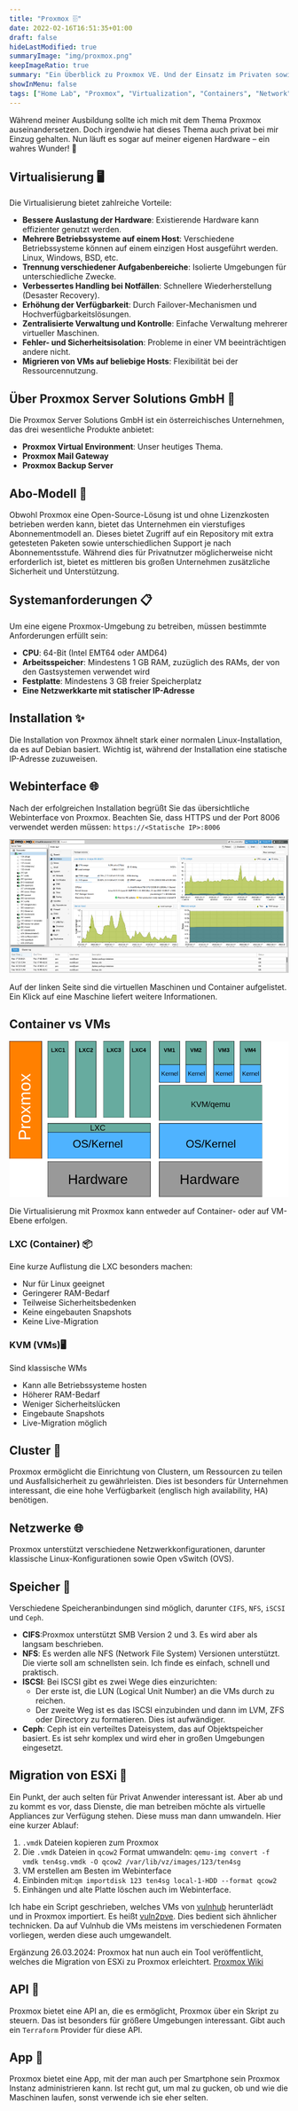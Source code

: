 ```yaml
---
title: "Proxmox 🗄️"
date: 2022-02-16T16:51:35+01:00
draft: false
hideLastModified: true
summaryImage: "img/proxmox.png"
keepImageRatio: true
summary: "Ein Überblick zu Proxmox VE. Und der Einsatz im Privaten sowie im geschäftlichen."
showInMenu: false
tags: ["Home Lab", "Proxmox", "Virtualization", "Containers", "Network"]
---
```


Während meiner Ausbildung sollte ich mich mit dem Thema Proxmox auseinandersetzen.
Doch irgendwie hat dieses Thema auch privat bei mir Einzug gehalten. Nun läuft es sogar auf meiner eigenen Hardware – ein wahres Wunder! 🤯

## Virtualisierung 🖥️
Die Virtualisierung bietet zahlreiche Vorteile:

  - **Bessere Auslastung der Hardware**: Existierende Hardware kann effizienter genutzt werden.
  - **Mehrere Betriebssysteme auf einem Host**: Verschiedene Betriebssysteme können auf einem einzigen Host ausgeführt werden. Linux, Windows, BSD, etc.
  - **Trennung verschiedener Aufgabenbereiche**: Isolierte Umgebungen für unterschiedliche Zwecke.
  - **Verbessertes Handling bei Notfällen**: Schnellere Wiederherstellung (Desaster Recovery).
  - **Erhöhung der Verfügbarkeit**: Durch Failover-Mechanismen und Hochverfügbarkeitslösungen.
  - **Zentralisierte Verwaltung und Kontrolle**: Einfache Verwaltung mehrerer virtueller Maschinen.
  - **Fehler- und Sicherheitsisolation**: Probleme in einer VM beeinträchtigen andere nicht.
  - **Migrieren von VMs auf beliebige Hosts**: Flexibilität bei der Ressourcennutzung.

## Über Proxmox Server Solutions GmbH  🏢
Die Proxmox Server Solutions GmbH ist ein österreichisches Unternehmen, das drei wesentliche Produkte anbietet:

  - **Proxmox Virtual Environment**: Unser heutiges Thema.
  - **Proxmox Mail Gateway**
  - **Proxmox Backup Server**

## Abo-Modell 📜
Obwohl Proxmox eine Open-Source-Lösung ist und ohne Lizenzkosten betrieben werden kann, bietet das Unternehmen ein vierstufiges Abonnementmodell an.
Dieses bietet Zugriff auf ein Repository mit extra getesteten Paketen sowie unterschiedlichen Support je nach Abonnementsstufe.
Während dies für Privatnutzer möglicherweise nicht erforderlich ist, bietet es mittleren bis großen Unternehmen zusätzliche Sicherheit und Unterstützung.

## Systemanforderungen 📋
Um eine eigene Proxmox-Umgebung zu betreiben, müssen bestimmte Anforderungen erfüllt sein:

  - **CPU**: 64-Bit (Intel EMT64 oder AMD64)
  - **Arbeitsspeicher**: Mindestens 1 GB RAM, zuzüglich des RAMs, der von den Gastsystemen verwendet wird
  - **Festplatte**: Mindestens 3 GB freier Speicherplatz
  - **Eine Netzwerkkarte mit statischer IP-Adresse**

## Installation ✨
Die Installation von Proxmox ähnelt stark einer normalen Linux-Installation, da es auf Debian basiert.
Wichtig ist, während der Installation eine statische IP-Adresse zuzuweisen.

## Webinterface 🌐
Nach der erfolgreichen Installation begrüßt Sie das übersichtliche Webinterface von Proxmox.
Beachten Sie, dass HTTPS und der Port 8006 verwendet werden müssen: `https://<Statische IP>:8006 `

![Zeigt das Webinterface von Proxmox](img/webinterface.png)

Auf der linken Seite sind die virtuellen Maschinen und Container aufgelistet.
Ein Klick auf eine Maschine liefert weitere Informationen.

## Container vs VMs

![Zeigt die Unterschiede zwischen KVM und Containern](img/lxc_vs_kvm.png)

Die Virtualisierung mit Proxmox kann entweder auf Container- oder auf VM-Ebene erfolgen.

### LXC (Container) 📦
Eine kurze Auflistung die LXC besonders machen:
  - Nur für Linux geeignet
  - Geringerer RAM-Bedarf
  - Teilweise Sicherheitsbedenken
  - Keine eingebauten Snapshots
  - Keine Live-Migration

### KVM (VMs)🖥️
Sind klassische WMs
  - Kann alle Betriebssysteme hosten
  - Höherer RAM-Bedarf
  - Weniger Sicherheitslücken
  - Eingebaute Snapshots
  - Live-Migration möglich

## Cluster 🤝
Proxmox ermöglicht die Einrichtung von Clustern, um Ressourcen zu teilen und Ausfallsicherheit zu gewährleisten.
Dies ist besonders für Unternehmen interessant, die eine hohe Verfügbarkeit (englisch high availability, HA) benötigen.

## Netzwerke 🌐
Proxmox unterstützt verschiedene Netzwerkkonfigurationen, darunter klassische Linux-Konfigurationen sowie Open vSwitch (OVS).

## Speicher 💾
Verschiedene Speicheranbindungen sind möglich, darunter `CIFS`, `NFS`, `iSCSI` und `Ceph`.

  - **CIFS**:Proxmox unterstützt SMB Version 2 und 3. Es wird aber als langsam beschrieben.
  - **NFS**: Es werden alle NFS (Network File System) Versionen unterstützt. Die vierte soll am schnellsten sein. Ich finde es einfach, schnell und praktisch.
  - **ISCSI**: Bei ISCSI gibt es zwei Wege dies einzurichten:
    - Der erste ist, die LUN (Logical Unit Number) an die VMs durch zu reichen.
    - Der zweite Weg ist es das ISCSI einzubinden und dann im LVM, ZFS oder Directory zu formatieren. Dies ist aufwändiger.
  - **Ceph**: Ceph ist ein verteiltes Dateisystem, das auf Objektspeicher basiert. Es ist sehr komplex und wird eher in großen Umgebungen eingesetzt.

## Migration von ESXi 🚚
Ein Punkt, der auch selten für Privat Anwender interessant ist. Aber ab und zu kommt es vor, dass Dienste, die man betreiben möchte als virtuelle Appliances zur Verfügung stehen.
Diese muss man dann umwandeln. Hier eine kurzer Ablauf:

1. `.vmdk` Dateien kopieren zum Proxmox 
2. Die `.vmdk` Dateien in `qcow2` Format umwandeln:
`qemu-img convert -f vmdk ten4sg.vmdk -O qcow2 /var/lib/vz/images/123/ten4sg`
3. VM erstellen am Besten im Webinterface
4. Einbinden mit:`qm importdisk 123 ten4sg local-1-HDD --format qcow2 `
5. Einhängen und alte Platte löschen auch im Webinterface.

Ich habe ein Script geschrieben, welches VMs von [vulnhub](https://www.vulnhub.com/)
herunterlädt und in Proxmox importiert. 
Es heißt [vuln2pve](https://github.com/53845714nF/vuln2pve). Dies bedient sich ähnlicher technicken. Da auf Vulnhub die VMs meistens im verschiedenen Formaten vorliegen, werden diese auch umgewandelt.

Ergänzung 26.03.2024: Proxmox hat nun auch ein Tool veröffentlicht, welches die Migration von ESXi zu Proxmox erleichtert. [Proxmox Wiki](https://pve.proxmox.com/wiki/Migrate_to_Proxmox_VE#Automatic_ESXi_Import:_Step_by_Step)

## API 🤖
Proxmox bietet eine API an, die es ermöglicht, Proxmox über ein Skript zu steuern.
Das ist besonders für größere Umgebungen interessant. Gibt auch ein `Terraform` Provider für diese API.

## App 📱
Proxmox bietet eine App, mit der man auch per Smartphone sein Proxmox Instanz administrieren kann.
Ist recht gut, um mal zu gucken, ob und wie die Maschinen laufen, sonst verwende ich sie eher selten.